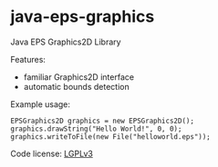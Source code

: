 java-eps-graphics
=================

Java EPS Graphics2D Library

Features:

 - familiar Graphics2D interface
 - automatic bounds detection

Example usage:

    EPSGraphics2D graphics = new EPSGraphics2D();
    graphics.drawString("Hello World!", 0, 0);
    graphics.writeToFile(new File("helloworld.eps"));


Code license: [LGPLv3](http://www.gnu.org/copyleft/lesser.html)